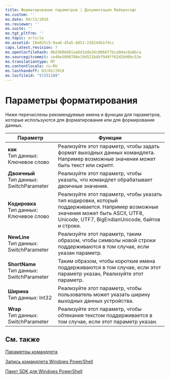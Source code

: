 ```yaml
---
title: Форматирование параметров | Документация Майкрософт
ms.custom: ''
ms.date: 09/13/2016
ms.reviewer: ''
ms.suite: ''
ms.tgt_pltfrm: ''
ms.topic: article
ms.assetid: 10e025c5-9aa6-45a5-b851-23d14db1f4cc
caps.latest.revision: 7
ms.openlocfilehash: 0bd3888d81aa6d1dde26c0066f7bca9dac8a8bca
ms.sourcegitcommit: ce46e5098786e19d521b4bf948ff62d2b90bc53e
ms.translationtype: MT
ms.contentlocale: ru-RU
ms.lasthandoff: 03/02/2019
ms.locfileid: "57251189"
---
```

# <a name="format-parameters"></a>Параметры форматирования

Ниже перечислены рекомендуемые имена и функции для параметров, которые используются для форматирования или для формирования данных.

|Параметр|Функции|
|---|---|
|**как**<br>Тип данных: Ключевое слово|Реализуйте этот параметр, чтобы задать формат выходных данных командлета. Например возможные значения может быть текст или скрипт.|
|**Двоичный**<br>Тип данных: SwitchParameter|Реализуйте этот параметр, чтобы указать, что командлет обрабатывает двоичные значения.|
|**Кодировка**<br>Тип данных: Ключевое слово|Реализуйте этот параметр, чтобы указать тип кодировки, который поддерживается. Например возможные значения может быть ASCII, UTF8, Unicode, UTF7, BigEndianUnicode, байтов и строки.|
|**NewLine**<br>Тип данных: SwitchParameter|Реализуйте этот параметр, таким образом, чтобы символы новой строки поддерживаются в том случае, если указан параметр.|
|**ShortName**<br>Тип данных: SwitchParameter|Таким образом, чтобы короткие имена поддерживаются в том случае, если этот параметр указан, Реализуйте этот параметр.|
|**Ширина**<br>Тип данных: Int32|Реализуйте этот параметр, чтобы пользователь может указать ширину выходных данных устройства.|
|**Wrap**<br>Тип данных: SwitchParameter|Реализуйте этот параметр, чтобы обтекания текстом поддерживается в том случае, если этот параметр указан.|
## <a name="see-also"></a>См. также

[Параметры командлета](./cmdlet-parameters.md)

[Запись командлета Windows PowerShell](./writing-a-windows-powershell-cmdlet.md)

[Пакет SDK для Windows PowerShell](../windows-powershell-reference.md)
